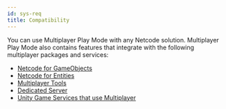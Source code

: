 ```yaml
---
id: sys-req
title: Compatibility
---
```

You can use Multiplayer Play Mode with any Netcode solution.
Multiplayer Play Mode also contains features that integrate with the following multiplayer packages and services:
- [Netcode for GameObjects](https://docs-multiplayer.unity3d.com/netcode/1.6.0/about/)
- [Netcode for Entities](https://docs.unity3d.com/Packages/com.unity.netcode@1.2/manual/index.html)
- [Multiplayer Tools](https://docs-multiplayer.unity3d.com/tools/current/about/)
- [Dedicated Server](https://docs.unity3d.com/Packages/com.unity.dedicated-server@1.0/manual/index.html) 
- [Unity Game Services that use Multiplayer](https://docs.unity.com/ugs/en-us/manual/overview/manual/unity-gaming-services-home)
